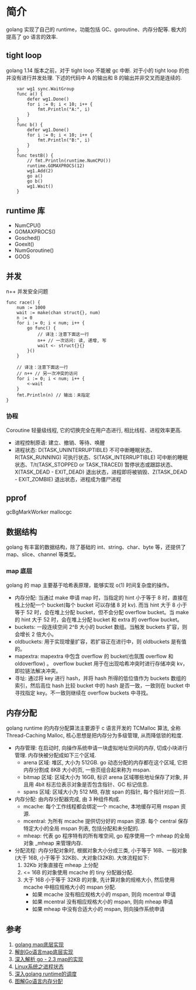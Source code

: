 # 简介
golang 实现了自己的 runtime，功能包括 GC、goroutine、内存分配等. 极大的提高了 go 语言的效率.

## tight loop
golang 1.14 版本之前，对于 tight loop 不能被 gc 中断. 对于小的 tight loop 的也并没有进行并发处理. 下述的代码中 A 的输出和 B 的输出并非交叉而是连续的.

        var wg1 sync.WaitGroup
        func a() {
            defer wg1.Done()
            for i := 0; i < 10; i++ {
                fmt.Println("A:", i)
            }
        }
        func b() {
            defer wg1.Done()
            for i := 0; i < 10; i++ {
                fmt.Println("B:", i)
            }
        }
        func testB() {
            // fmt.Println(runtime.NumCPU())
            runtime.GOMAXPROCS(12)
            wg1.Add(2)
            go a()
            go b()
            wg1.Wait()
        }

## runtime 库
- NumCPU() 
- GOMAXPROCS()
- Gosched()
- Goexit()
- NumGoroutine()
- GOOS

## 并发
n++ 并发安全问题

    func race() {
        num := 1000
        wait := make(chan struct{}, num)
        n := 0
        for i := 0; i < num; i++ {
            go func() {
                // 译注：注意下面这一行
                n++ // 一次访问: 读, 递增, 写
                wait <- struct{}{}
            }()
        }

        // 译注：注意下面这一行
        // n++ // 另一次冲突的访问
        for i := 0; i < num; i++ {
            <-wait
        }
        fmt.Println(n) // 输出：未指定
    }
### 协程
Coroutine 轻量级线程, 它的切换完全在用户态进行, 相比线程、进程效率更高. 

- 进程控制原语: 建立、撤销、等待、唤醒
- 进程状态: D(TASK_UNINTERRUPTIBLE) 不可中断睡眠状态、R(TASK_RUNNING) 可执行状态、S(TASK_INTERRUPTIBLE) 可中断的睡眠状态、T/t(TASK_STOPPED or TASK_TRACED) 暂停状态或跟踪状态、X(TASK_DEAD - EXIT_DEAD) 退出状态，进程即将被销毁、Z(TASK_DEAD - EXIT_ZOMBIE) 退出状态，进程成为僵尸进程

## pprof
gcBgMarkWorker
mallocgc

## 数据结构
golang 有丰富的数据结构，除了基础的 int、string、char、byte 等，还提供了 map、slice、channel 等类型。

### map 底层
golang 的 map 主要基于哈希表原理，能够实现 o(1) 时间复杂度的操作。
- 内存分配: 当通过 make 申请 map 时，当指定的 hint 小于等于 8 时，直接在栈上分配一个 bucket(每个 bucket 可以存储 8 对 kv). 而当 hint 大于 8 小于等于 52 时，会在堆上分配 bucket，但不会分配 overflow bucket。当 make 的 hint 大于 52 时，会在堆上分配 bucket 和 extra 的 overflow bucket。
- buckets: 一段连续空间 2^B 大小的 bucket 数组。当触发 buckets 扩容，则会增长 2 倍大小。
- oldbuckets: 用于实现增量扩容，若扩容正在进行中，则 oldbuckets 是有值的。
- mapextra: mapextra 中包含 overflow 的 bucket(也氛围 overflow 和 oldoverflow) 。 overflow bucket 用于在出现哈希冲突时进行存储冲突 kv，即拉链法解决冲突。
- 寻址: 通过将 key 进行 hash，并将 hash 所得的低位值作为 buckets 数组的索引，然后高位 hash 比较 bucket 中的 hash 是否一致，一致则在 bucket 中寻找指定 key。不一致则继续在 overflow buckets 中寻找。

## 内存分配
golang runtime 的内存分配算法主要源于 c 语言开发的 TCMalloc 算法, 全称 Thread-Caching Malloc, 核心思想是把内存分为多级管理, 从而降低锁的粒度.
- 内存管理: 在启动时, 向操作系统申请一块虚拟地址空间的内存, 切成小块进行管理. 内存快被分配成如下三个区域.
    + arena 区域: 堆区, 大小为 512GB. go 动态分配的内存都在这个区域, 它把内存分割成 8KB 大小的页, 一些页组合起来称为 mspan.
    + bitmap 区域: 区域大小为 16GB, 标识 arena 区域哪些地址保存了对象, 并且用 4bit 标志位表示对象是否包含指针、GC 标记信息.
    + spans 区域: 区域大小为 512 MB, 存放 span 的指针, 每个指针对应一页.
- 内存分配: 由内存分配器完成, 由 3 种组件构成.
    + mcache: 每个工作线程都会绑定一个 mcache, 本地缓存可用 mspan 资源.
    + mcentral: 为所有 mcache 提供切分好的 mspan 资源. 每个 central 保存特定大小的全局 mspan 列表, 包括分配和未分配的.
    + mheap: 代表 go 程序特有的所有堆空间, go 程序使用一个 mheap 的全局对象 _mheap 来管理内存.
- 分配流程: 内存分配对象时, 根据对象大小分成三类, 小于等于 16B、一般对象(大于 16B, 小于等于 32KB)、大对象(32KB). 大体流程如下:
    1. 32Kb 对象直接在 mheap 上分配
    2. <= 16B 的对象使用 mcache 的 tiny 分配器分配.
    3. 大于 16B 小于等于 32KB 的对象, 先计算对象的规格大小, 然后使用 mcache 中相应规格大小的 mspan 分配.
        + 如果 mcache 没有相应规格大小的 mspan, 则向 mcentral 申请
        + 如果 mcentral 没有相应规格大小的 mspan, 则向 mheap 申请
        + 如果 mheap 中没有合适大小的 mspan, 则向操作系统申请


## 参考
1. [golang map底层实现](http://yangxikun.github.io/golang/2019/10/07/golang-map.html)
2. [解剖Go语言map底层实现](https://studygolang.com/articles/14583)
3. [深入解析 go - 2.3 map的实现](https://tiancaiamao.gitbooks.io/go-internals/content/zh/02.3.html)
4. [Linux系统之进程状态](https://cloud.tencent.com/developer/article/1568077)
5. [深入golang runtime的调度](https://zboya.github.io/post/go_scheduler/#go进程的启动)
6. [图解Go语言内存分配](https://juejin.cn/post/6844903795739082760)
